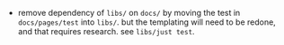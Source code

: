  - remove dependency of `libs/` on `docs/` by moving the test in `docs/pages/test` into `libs/`. but the templating will need to be redone, and that requires research. see `libs/just test`.